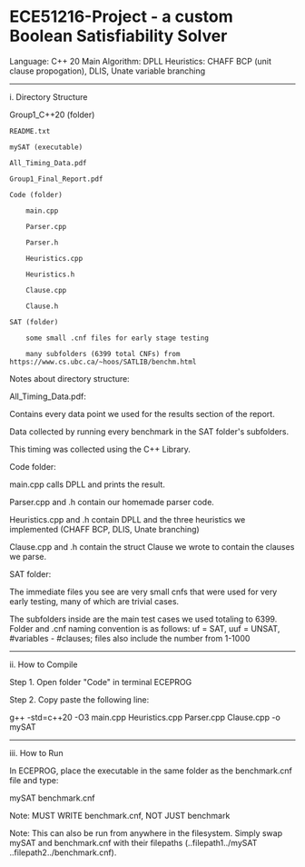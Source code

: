 # ECE51216-Project - a custom Boolean Satisfiability Solver

Language: C++ 20
Main Algorithm: DPLL
Heuristics: CHAFF BCP (unit clause propogation), DLIS, Unate variable branching
______________________________
i. Directory Structure

Group1_C++20 (folder)

	README.txt
 
	mySAT (executable)
 
	All_Timing_Data.pdf
 
	Group1_Final_Report.pdf
 
	Code (folder)
 
		main.cpp
  
		Parser.cpp
  
		Parser.h
  
		Heuristics.cpp
  
		Heuristics.h
  
		Clause.cpp
  
		Clause.h
  
	SAT (folder)
 
		some small .cnf files for early stage testing
  
		many subfolders (6399 total CNFs) from https://www.cs.ubc.ca/~hoos/SATLIB/benchm.html
	
Notes about directory structure:

All_Timing_Data.pdf:

Contains every data point we used for the results section of the report.

Data collected by running every benchmark in the SAT folder's subfolders.

This timing was collected using the <chrono> C++ Library.

Code folder:

main.cpp calls DPLL and prints the result.

Parser.cpp and .h contain our homemade parser code.

Heuristics.cpp and .h contain DPLL and the three heuristics we implemented (CHAFF BCP, DLIS, Unate branching)

Clause.cpp and .h contain the struct Clause we wrote to contain the clauses we parse.

SAT folder:

The immediate files you see are very small cnfs that were used for very early testing, many of which are trivial cases.

The subfolders inside are the main test cases we used totaling to 6399. Folder and .cnf naming convention is as follows: uf = SAT, uuf = UNSAT, #variables - #clauses; files also include the number from 1-1000
______________________________
ii. How to Compile

Step 1. Open folder "Code" in terminal ECEPROG

Step 2. Copy paste the following line:

g++ -std=c++20 -O3 main.cpp Heuristics.cpp Parser.cpp Clause.cpp -o mySAT
______________________________
iii. How to Run

In ECEPROG, place the executable in the same folder as the benchmark.cnf file and type:

mySAT benchmark.cnf

Note: MUST WRITE benchmark.cnf, NOT JUST benchmark

Note: This can also be run from anywhere in the filesystem. Simply swap mySAT and benchmark.cnf with their filepaths (..filepath1../mySAT ..filepath2../benchmark.cnf).
